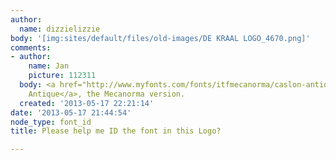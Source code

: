 ```yaml
---
author:
  name: dizzielizzie
body: '[img:sites/default/files/old-images/DE KRAAL LOGO_4670.png]'
comments:
- author:
    name: Jan
    picture: 112311
  body: <a href="http://www.myfonts.com/fonts/itfmecanorma/caslon-antique/">Caslon
    Antique</a>, the Mecanorma version.
  created: '2013-05-17 22:21:14'
date: '2013-05-17 21:44:54'
node_type: font_id
title: Please help me ID the font in this Logo?

---
```

